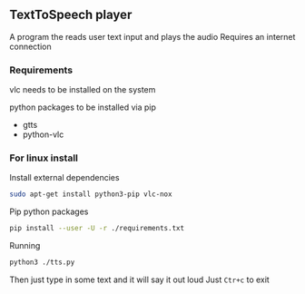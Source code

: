 ## TextToSpeech player

A program the reads user text input and plays the audio
Requires an internet connection

### Requirements

vlc needs to be installed on the system

python packages to be installed via pip
* gtts
* python-vlc


### For linux install

Install external dependencies
```bash
sudo apt-get install python3-pip vlc-nox
```

Pip python packages
```bash
pip install --user -U -r ./requirements.txt
```

Running
```bash
python3 ./tts.py
```
Then just type in some text and it will say it out loud
Just ```Ctr+c``` to exit